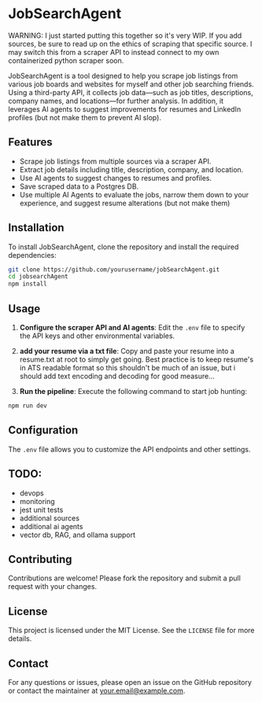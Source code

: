 # JobSearchAgent

WARNING: I just started putting this together so it's very WIP. If you add sources, be sure to read up on the ethics of scraping that specific source. I may switch this from a scraper API to instead connect to my own containerized python scraper soon.

JobSearchAgent is a tool designed to help you scrape job listings from various job boards and websites for myself and other job searching friends. Using a third-party API, it collects job data—such as job titles, descriptions, company names, and locations—for further analysis. In addition, it leverages AI agents to suggest improvements for resumes and LinkedIn profiles (but not make them to prevent AI slop). 

## Features

- Scrape job listings from multiple sources via a scraper API.
- Extract job details including title, description, company, and location.
- Use AI agents to suggest changes to resumes and profiles.
- Save scraped data to a Postgres DB.
- Use multiple AI Agents to evaluate the jobs, narrow them down to your experience, and suggest resume alterations (but not make them)

## Installation

To install JobSearchAgent, clone the repository and install the required dependencies:

```bash
git clone https://github.com/yourusername/jobSearchAgent.git
cd jobsearchAgent
npm install
```

## Usage

1. **Configure the scraper API and AI agents**: Edit the `.env` file to specify the API keys and other environmental variables.

2. **add your resume via a txt file**: Copy and paste your resume into a resume.txt at root to simply get going. Best practice is to keep resume's in ATS readable format so this shouldn't be much of an issue, but i should add text encoding and decoding for good measure...

3. **Run the pipeline**: Execute the following command to start job hunting:

```bash
npm run dev
```

## Configuration

The `.env` file allows you to customize the API endpoints and other settings.

## TODO:
- devops
- monitoring
- jest unit tests
- additional sources
- additional ai agents
- vector db, RAG, and ollama support 

## Contributing

Contributions are welcome! Please fork the repository and submit a pull request with your changes.

## License

This project is licensed under the MIT License. See the `LICENSE` file for more details.

## Contact

For any questions or issues, please open an issue on the GitHub repository or contact the maintainer at your.email@example.com.